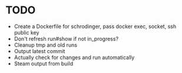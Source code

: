 # TODO

- Create a Dockerfile for schrodinger, pass docker exec, socket, ssh public key
- Don't refresh run#show if not in_progress?
- Cleanup tmp and old runs
- Output latest commit
- Actually check for changes and run automatically
- Steam output from build
